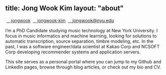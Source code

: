 title: Jong Wook Kim
layout: "about"
---

<style type="text/css">
span.fa { font-size: 10pt; color: #222; }
span.fa:before { font-family: FontAwesome; }
span.fa-github:before { content: "\f09b"; }
span.fa-github-square:before { content: "\f092"; }
span.fa-linkedin-square:before { content: "\f08c"; }
span.fa-envelope:before{ content: "\f0e0"; }
</style>

&nbsp;<a href="https://github.com/jongwook"><span class="fa fa-github-square">&nbsp;jongwook</span></a>&nbsp;&nbsp;<a href="https://www.linkedin.com/in/jongwook-kim"><span class="fa fa-linkedin-square">&nbsp;jongwook-kim</span></a>&nbsp;&nbsp;<a href="mailto:jongwook@nyu.edu"><span class="fa fa-envelope">&nbsp;jongwook@nyu.edu</span></a>

I’m a PhD Candidate studying music technology at New York University. I focus in music informatics and machine learning, looking for solutions to automatic transcription, source separation, timbre modeling, etc. In the past, I was a software engineer/data scientist at Kakao Corp and NCSOFT Corp developing recommender systems and application servers.

This site serves as a personal portal where you can jump to my Github and LinkedIn pages, browse through blog articles, or check out my bio and CV.

